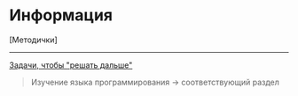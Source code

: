 # Информация

[Методички]

------------

[Задачи, чтобы "решать дальше"](https://informatics.msk.ru/)
> Изучение языка программирования -> соответствующий раздел
